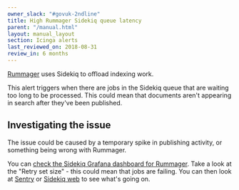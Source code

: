```yaml
---
owner_slack: "#govuk-2ndline"
title: High Rummager Sidekiq queue latency
parent: "/manual.html"
layout: manual_layout
section: Icinga alerts
last_reviewed_on: 2018-08-31
review_in: 6 months
---
```


[Rummager](/apps/rummager.html) uses Sidekiq to offload indexing work.

This alert triggers when there are jobs in the Sidekiq queue that are waiting
too long to be processed. This could mean that documents aren't appearing
in search after they've been published.

## Investigating the issue

The issue could be caused by a temporary spike in publishing activity, or
something being wrong with Rummager.

You can [check the Sidekiq Grafana dashboard for Rummager](https://grafana.publishing.service.gov.uk/dashboard/file/sidekiq.json?refresh=1m&orgId=1&var-Application=rummager&var-Queues=All). Take a look at the "Retry set size" - this could mean that jobs are failing. You can then look at [Sentry](/manual/error-reporting.html) or [Sidekiq web](https://docs.publishing.service.gov.uk/manual/monitor-sidekiq-workers.html) to see what's going on.

